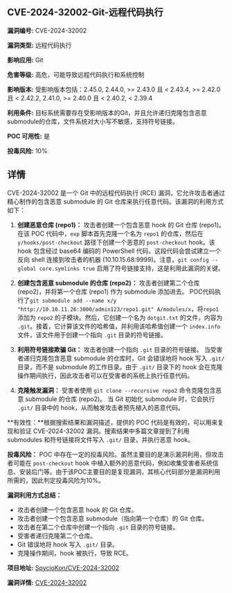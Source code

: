 ## CVE-2024-32002-Git-远程代码执行

**漏洞编号:** CVE-2024-32002

**漏洞类型:** 远程代码执行

**影响应用:** Git

**危害等级:** 高危，可能导致远程代码执行和系统控制

**影响版本:** 受影响版本包括：2.45.0, 2.44.0, >= 2.43.0 且 < 2.43.4, >= 2.42.0 且 < 2.42.2, 2.41.0, >= 2.40.0 且 < 2.40.2, < 2.39.4

**利用条件:** 目标系统需要存在受影响版本的Git，并且允许递归克隆包含恶意submodule的仓库，文件系统对大小写不敏感，支持符号链接。

**POC 可用性:** 是

**投毒风险:** 10%

## 详情

CVE-2024-32002 是一个 Git 中的远程代码执行 (RCE) 漏洞，它允许攻击者通过精心制作的包含恶意 submodule 的 Git 仓库来执行任意代码。该漏洞的利用方式如下：

1.  **创建恶意仓库 (repo1)：** 攻击者创建一个包含恶意 hook 的 Git 仓库 (repo1)。在该 POC 代码中，`exp` 脚本首先克隆一个名为 `repo1` 的仓库，然后在 `y/hooks/post-checkout` 路径下创建一个恶意的 `post-checkout` hook。该 hook 包含经过 base64 编码的 PowerShell 代码，这段代码会尝试建立一个反向 shell 连接到攻击者的机器 (10.10.15.68:9999)。注意，`git config --global core.symlinks true` 启用了符号链接支持，这是利用此漏洞的关键。

2.  **创建包含恶意 submodule 的仓库 (repo2)：** 攻击者创建第二个仓库 (repo2)，并将第一个仓库 (repo1) 作为 submodule 添加进去。  POC代码执行了`git submodule add --name x/y "http://10.10.11.26:3000/admin123/repo1.git" A/modules/x`，将`repo1` 添加为 `repo2` 的子模块。然后，它创建一个名为 `dotgit.txt` 的文件，内容为 `.git`。接着，它计算该文件的哈希值，并利用该哈希值创建一个 `index.info` 文件，该文件用于创建一个指向 `.git` 目录的符号链接。

3.  **利用符号链接欺骗 Git：** 攻击者创建一个指向 `.git` 目录的符号链接。 当受害者递归克隆包含恶意 submodule 的仓库时，Git 会错误地将 hook 写入 `.git/` 目录，而不是 submodule 的工作目录。由于 `.git/` 目录下的 hook 会在克隆操作期间执行，因此攻击者可以在受害者的系统上执行任意代码。

4.  **克隆触发漏洞：** 受害者使用 `git clone --recursive repo2` 命令克隆包含恶意 submodule 的仓库 (repo2)。 当 Git 初始化 submodule 时，它会执行 `.git/` 目录中的 hook，从而触发攻击者预先植入的恶意代码。

**有效性：**根据搜索结果和漏洞描述，提供的 POC 代码是有效的，可以用来复现和验证 CVE-2024-32002 漏洞。搜索结果中多篇文章提到了利用 submodules 和符号链接将文件写入 `.git/` 目录，并执行恶意 hook。

**投毒风险：** POC 中存在一定的投毒风险。虽然主要目的是演示漏洞利用，但攻击者可能在 `post-checkout` hook 中植入额外的恶意代码，例如收集受害者系统信息、安装后门等。由于该POC主要目的是复现漏洞，其核心代码部分是漏洞利用所需的，因此判定投毒风险为10%。

**漏洞利用方式总结：**

*   攻击者创建一个包含恶意 hook 的 Git 仓库。
*   攻击者创建一个包含恶意 submodule（指向第一个仓库）的 Git 仓库。
*   攻击者在第二个仓库中创建一个指向 `.git` 目录的符号链接。
*   受害者递归克隆第二个仓库。
*   Git 错误地将 hook 写入 `.git/` 目录。
*   克隆操作期间，hook 被执行，导致 RCE。

**项目地址:** [SpycioKon/CVE-2024-32002](https://github.com/SpycioKon/CVE-2024-32002)

**漏洞详情:** [CVE-2024-32002](https://nvd.nist.gov/vuln/detail/CVE-2024-32002)